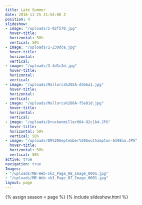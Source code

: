 ```yaml
---
title: Late Summer
date: 2016-11-25 21:54:00 Z
position: 4
slideshow:
- image: "/uploads/1-02f570.jpg"
  hover-title: 
  horizontal: 50%
  vertical: 50%
- image: "/uploads/2-230dce.jpg"
  hover-title: 
  horizontal: 
  vertical: 
- image: "/uploads/3-4d1c3d.jpg"
  hover-title: 
  horizontal: 
  vertical: 
- image: "/uploads/Mallorca%205A-d5b6a1.jpg"
  hover-title: 
  horizontal: 
  vertical: 
- image: "/uploads/Mallorca%206A-f5e81d.jpg"
  hover-title: 
  horizontal: 
  vertical: 
- image: "/uploads/Druckenmiller004-92c1b4.JPG"
  hover-title: 
  horizontal: 50%
  vertical: 50%
- image: "/uploads/09%20September%20Southampton-6198aa.JPG"
  hover-title: 
  horizontal: 50%
  vertical: 50%
active: true
navigation: true
Images:
- "/uploads/MB-Web-sk3_Page_08_Image_0001.jpg"
- "/uploads/MB-Web-sk3_Page_07_Image_0001.jpg"
layout: page
---
```


{% assign season = page %}
{% include slideshow.html %}
